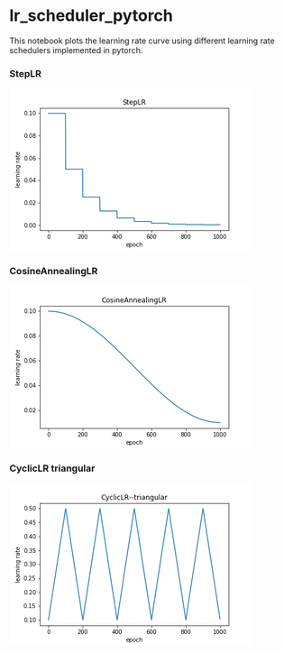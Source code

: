 # lr_scheduler_pytorch
This notebook plots the learning rate curve using different learning rate schedulers implemented in pytorch.

### StepLR

![](StepLR.png)

### CosineAnnealingLR

![](CosineAnnealingLR.png)

### CyclicLR triangular

![](CyclicLR_triangular.png)

